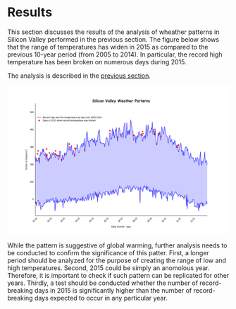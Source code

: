 # Results

This section discusses the results of the analysis of wheather patterns in Silicon Valley performed in the previous section.  The figure below shows that the range of temperatures has widen in 2015 as compared to the previous 10-year period (from 2005 to 2014).  In particular, the record high temperature has been broken on numerous days during 2015.

The analysis is described in the [previous section](https://eagronin.github.io/sv-weather-prepare?raw=true).

![](https://github.com/eagronin/sv-weather-report/blob/master/sv-weather.png)

While the pattern is suggestive of global warming, further analysis needs to be conducted to confirm the significance of this patter.  First, a longer period should be analyzed for the purpose of creating the range of low and high temperatures.  Second, 2015 could be simply an anomolous year.  Therefore, it is important to check if such pattern can be replicated for other years.  Thirdly, a test should be conducted whether the number of record-breaking days in 2015 is significantly higher than the number of record-breaking days expected to occur in any particular year.
